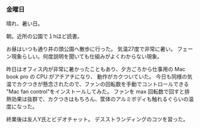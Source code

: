 ### 金曜日

晴れ、暑い日。

朝。近所の公園で１hほど読書。

お昼はいつも通り井の頭公園へ散歩に行った。
気温27度で非常に暑い。
フェーン現象らしい。何度説明を聞いても仕組みがよくわからない現象。

昨日はオフィス内が非常に暑かったこともあり、夕方ごろから仕事用の Mac book pro の CPU がアチアチになり、
動作がカクついていた。
今日も同様の気温でカクつきが懸念されたので、ファンの回転数を手動でコントロールできる "Mac fan control"をインストールしてみた。
ファンを max 回転数で回すと排熱効果は抜群で、カクつきはもちろん、筐体のアルミボディも触れるぐらいの温度になった。

終業後は友人Y氏とビデオチャット。
デスストランディングのコツを習った。